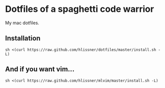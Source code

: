 # Dotfiles of a spaghetti code warrior

My mac dotfiles.

## Installation

    sh <(curl https://raw.github.com/hlissner/dotfiles/master/install.sh -L)

## And if you want vim...

    sh <(curl https://raw.github.com/hlissner/mlvim/master/install.sh -L)
